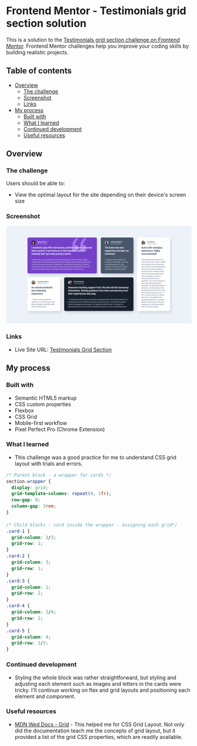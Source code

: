 # Frontend Mentor - Testimonials grid section solution

This is a solution to the [Testimonials grid section challenge on Frontend Mentor](https://www.frontendmentor.io/challenges/testimonials-grid-section-Nnw6J7Un7). Frontend Mentor challenges help you improve your coding skills by building realistic projects.

## Table of contents

- [Overview](#overview)
  - [The challenge](#the-challenge)
  - [Screenshot](#screenshot)
  - [Links](#links)
- [My process](#my-process)
  - [Built with](#built-with)
  - [What I learned](#what-i-learned)
  - [Continued development](#continued-development)
  - [Useful resources](#useful-resources)

## Overview

### The challenge

Users should be able to:

- View the optimal layout for the site depending on their device's screen size

### Screenshot

![Desktop design - Testimonials grid](./solution/desktop-Testimonials-Grid.png)

### Links

- Live Site URL: [Testimonials Grid Section](https://tsune-web.github.io/FM-testimonials-grid/)

## My process

### Built with

- Semantic HTML5 markup
- CSS custom properties
- Flexbox
- CSS Grid
- Mobile-first workflow
- Pixel Perfect Pro (Chrome Extension)

### What I learned

- This challenge was a good practice for me to understand CSS grid layout with trials and errors.

```css
/* Parent block - a wrapper for cards */
section.wrapper {
  display: grid;
  grid-template-columns: repeat(4, 1fr);
  row-gap: 0;
  column-gap: 3rem;
}

/* Child blocks - card inside the wrapper - assigning each grid*/
.card-1 {
  grid-column: 1/3;
  grid-row: 1;
}
.card-2 {
  grid-column: 3;
  grid-row: 1;
}
.card-3 {
  grid-column: 1;
  grid-row: 2;
}
.card-4 {
  grid-column: 2/4;
  grid-row: 2;
}
.card-5 {
  grid-column: 4;
  grid-row: 1/3;
}
```

### Continued development

- Styling the whole block was rather straightforward, but styling and adjusting each element such as images and letters in the cards were tricky. I'll continue working on flex and grid layouts and positioning each element and component.

### Useful resources

- [MDN Wed Docs - Grid](https://developer.mozilla.org/en-US/docs/Web/CSS/grid) - This helped me for CSS Grid Layout. Not only did the documentation teach me the concepts of grid layout, but it provided a list of the grid CSS properties, which are readily available.
